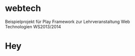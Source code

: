 webtech
=======

Beispielprojekt für Play Framework zur Lehrveranstaltung Web Technologien WS2013/2014

# Hey

